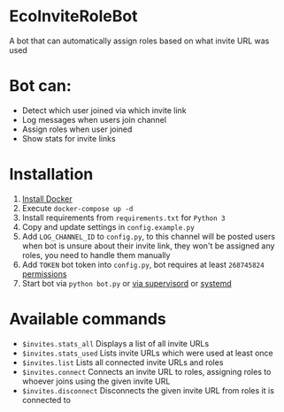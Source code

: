 # EcoInviteRoleBot

A bot that can automatically assign roles based on what invite URL was used

# Bot can:
* Detect which user joined via which invite link
* Log messages when users join channel
* Assign roles when user joined
* Show stats for invite links

# Installation
1. [Install Docker](https://docs.docker.com/engine/install/ubuntu/)
2. Execute `docker-compose up -d`
2. Install requirements from `requirements.txt` for `Python 3`
3. Copy and update settings in `config.example.py`
4. Add `LOG_CHANNEL_ID` to `config.py`, to this channel will be posted users when bot is unsure about their invite link, they won't be assigned any roles, you need to handle them manually
5. Add `TOKEN` bot token into `config.py`, bot requires at least `268745824` [permissions](https://discord.com/developers/docs/topics/permissions)
4. Start bot via `python bot.py` or [via supervisord](http://supervisord.org/) or [systemd](https://es.wikipedia.org/wiki/Systemd)

# Available commands
* `$invites.stats_all` Displays a list of all invite URLs
* `$invites.stats_used` Lists invite URLs which were used at least once
* `$invites.list` Lists all connected invite URLs and roles
* `$invites.connect` Connects an invite URL to roles, assigning roles to whoever joins using the given invite URL
* `$invites.disconnect` Disconnects the given invite URL from roles it is connected to
